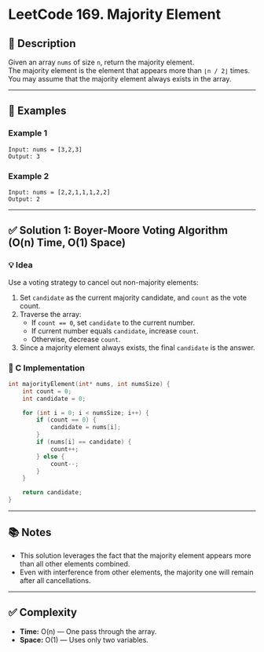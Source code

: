 # LeetCode 169. Majority Element

## 📝 Description
Given an array `nums` of size `n`, return the majority element.  
The majority element is the element that appears more than `⌊n / 2⌋` times.  
You may assume that the majority element always exists in the array.

---

## 📌 Examples

### Example 1
```
Input: nums = [3,2,3]  
Output: 3
```

### Example 2
```
Input: nums = [2,2,1,1,1,2,2]  
Output: 2
```

---

## ✅ Solution 1: Boyer-Moore Voting Algorithm (O(n) Time, O(1) Space)

### 💡 Idea

Use a voting strategy to cancel out non-majority elements:

1. Set `candidate` as the current majority candidate, and `count` as the vote count.
2. Traverse the array:
   - If `count == 0`, set `candidate` to the current number.
   - If current number equals `candidate`, increase `count`.
   - Otherwise, decrease `count`.
3. Since a majority element always exists, the final `candidate` is the answer.

### 🔧 C Implementation

```c
int majorityElement(int* nums, int numsSize) {
    int count = 0;
    int candidate = 0;

    for (int i = 0; i < numsSize; i++) {
        if (count == 0) {
            candidate = nums[i];
        }
        if (nums[i] == candidate) {
            count++;
        } else {
            count--;
        }
    }

    return candidate;
}
```

---

## 📚 Notes

- This solution leverages the fact that the majority element appears more than all other elements combined.
- Even with interference from other elements, the majority one will remain after all cancellations.

---

## ✅ Complexity

- **Time:** O(n) — One pass through the array.
- **Space:** O(1) — Uses only two variables.
